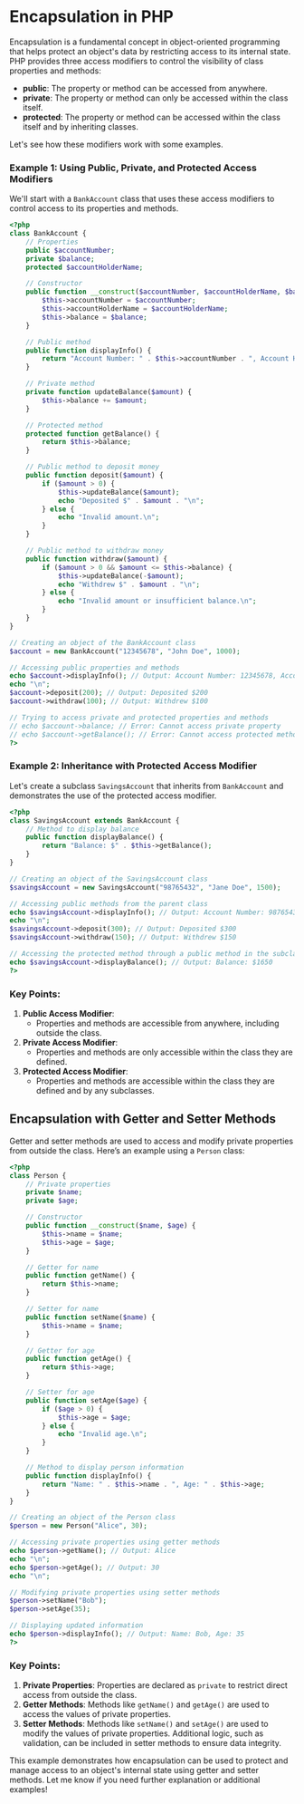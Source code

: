 # Encapsulation in PHP

Encapsulation is a fundamental concept in object-oriented programming that helps protect an object's data by restricting access to its internal state. PHP provides three access modifiers to control the visibility of class properties and methods:

- **public**: The property or method can be accessed from anywhere.
- **private**: The property or method can only be accessed within the class itself.
- **protected**: The property or method can be accessed within the class itself and by inheriting classes.

Let's see how these modifiers work with some examples.

### Example 1: Using Public, Private, and Protected Access Modifiers

We'll start with a `BankAccount` class that uses these access modifiers to control access to its properties and methods.

```php
<?php
class BankAccount {
    // Properties
    public $accountNumber;
    private $balance;
    protected $accountHolderName;

    // Constructor
    public function __construct($accountNumber, $accountHolderName, $balance) {
        $this->accountNumber = $accountNumber;
        $this->accountHolderName = $accountHolderName;
        $this->balance = $balance;
    }

    // Public method
    public function displayInfo() {
        return "Account Number: " . $this->accountNumber . ", Account Holder: " . $this->accountHolderName;
    }

    // Private method
    private function updateBalance($amount) {
        $this->balance += $amount;
    }

    // Protected method
    protected function getBalance() {
        return $this->balance;
    }

    // Public method to deposit money
    public function deposit($amount) {
        if ($amount > 0) {
            $this->updateBalance($amount);
            echo "Deposited $" . $amount . "\n";
        } else {
            echo "Invalid amount.\n";
        }
    }

    // Public method to withdraw money
    public function withdraw($amount) {
        if ($amount > 0 && $amount <= $this->balance) {
            $this->updateBalance(-$amount);
            echo "Withdrew $" . $amount . "\n";
        } else {
            echo "Invalid amount or insufficient balance.\n";
        }
    }
}

// Creating an object of the BankAccount class
$account = new BankAccount("12345678", "John Doe", 1000);

// Accessing public properties and methods
echo $account->displayInfo(); // Output: Account Number: 12345678, Account Holder: John Doe
echo "\n";
$account->deposit(200); // Output: Deposited $200
$account->withdraw(100); // Output: Withdrew $100

// Trying to access private and protected properties and methods
// echo $account->balance; // Error: Cannot access private property
// echo $account->getBalance(); // Error: Cannot access protected method
?>
```

### Example 2: Inheritance with Protected Access Modifier

Let's create a subclass `SavingsAccount` that inherits from `BankAccount` and demonstrates the use of the protected access modifier.

```php
<?php
class SavingsAccount extends BankAccount {
    // Method to display balance
    public function displayBalance() {
        return "Balance: $" . $this->getBalance();
    }
}

// Creating an object of the SavingsAccount class
$savingsAccount = new SavingsAccount("98765432", "Jane Doe", 1500);

// Accessing public methods from the parent class
echo $savingsAccount->displayInfo(); // Output: Account Number: 98765432, Account Holder: Jane Doe
echo "\n";
$savingsAccount->deposit(300); // Output: Deposited $300
$savingsAccount->withdraw(150); // Output: Withdrew $150

// Accessing the protected method through a public method in the subclass
echo $savingsAccount->displayBalance(); // Output: Balance: $1650
?>
```

### Key Points:

1. **Public Access Modifier**:
    - Properties and methods are accessible from anywhere, including outside the class.
2. **Private Access Modifier**:
    - Properties and methods are only accessible within the class they are defined.
3. **Protected Access Modifier**:
    - Properties and methods are accessible within the class they are defined and by any subclasses.

   
## Encapsulation with Getter and Setter Methods

Getter and setter methods are used to access and modify private properties from outside the class. Here’s an example using a `Person` class:

```php
<?php
class Person {
    // Private properties
    private $name;
    private $age;

    // Constructor
    public function __construct($name, $age) {
        $this->name = $name;
        $this->age = $age;
    }

    // Getter for name
    public function getName() {
        return $this->name;
    }

    // Setter for name
    public function setName($name) {
        $this->name = $name;
    }

    // Getter for age
    public function getAge() {
        return $this->age;
    }

    // Setter for age
    public function setAge($age) {
        if ($age > 0) {
            $this->age = $age;
        } else {
            echo "Invalid age.\n";
        }
    }

    // Method to display person information
    public function displayInfo() {
        return "Name: " . $this->name . ", Age: " . $this->age;
    }
}

// Creating an object of the Person class
$person = new Person("Alice", 30);

// Accessing private properties using getter methods
echo $person->getName(); // Output: Alice
echo "\n";
echo $person->getAge(); // Output: 30
echo "\n";

// Modifying private properties using setter methods
$person->setName("Bob");
$person->setAge(35);

// Displaying updated information
echo $person->displayInfo(); // Output: Name: Bob, Age: 35
?>
```

### Key Points:

1. **Private Properties**: Properties are declared as `private` to restrict direct access from outside the class.
2. **Getter Methods**: Methods like `getName()` and `getAge()` are used to access the values of private properties.
3. **Setter Methods**: Methods like `setName()` and `setAge()` are used to modify the values of private properties. Additional logic, such as validation, can be included in setter methods to ensure data integrity.

This example demonstrates how encapsulation can be used to protect and manage access to an object's internal state using getter and setter methods. Let me know if you need further explanation or additional examples!